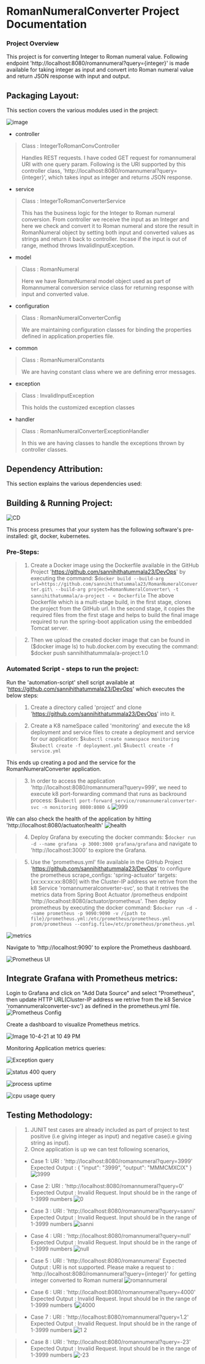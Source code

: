 # RomanNumeralConverter Project Documentation

### Project Overview

This project is for converting Integer to Roman numeral value. Following endpoint 'http://localhost:8080/romannumeral?query={integer}' is made available for taking integer as input and convert into Roman numeral value and return JSON response with input and output. 

## Packaging Layout:

This section covers the various modules used in the project:

![image](https://user-images.githubusercontent.com/65324839/136126343-9e34d8de-1405-4516-8070-e4f938108f4a.png)

* controller
> Class : IntegerToRomanConvController
>  
> Handles REST requests. I have coded GET request for romannumeral URI with one query param. Following is the URI supported by this controller class, 'http://localhost:8080/romannumeral?query={integer}', which takes input as integer and returns JSON response.
* service
> Class : IntegerToRomanConverterService
> 
>This has the business logic for the Integer to Roman numeral conversion. From controller we receive the input as an Integer and here we check and convert it to Roman numeral and store the result in RomanNumeral object by setting both input and converted values as strings and return it back to controller. Incase if the input is out of range, method throws InvalidInputException.
* model
> Class : RomanNumeral
> 
>Here we have RomanNumeral model object used as part of Romannumeral conversion service class for returning response with input and converted value.
* configuration
> Class : RomanNumeralConverterConfig
> 
> We are maintaining configuration classes for binding the properties defined in application.properties file.
* common
> Class : RomanNumeralConstants
> 
> We are having constant class where we are defining error messages. 
* exception
> Class : InvalidInputException
> 
> This holds the customized exception classes
* handler
> Class : RomanNumeralConverterExceptionHandler
>  
> In this we are having classes to handle the exceptions thrown by controller classes.

## Dependency Attribution:

This section explains the various dependencies used:


## Building & Running Project:
![CD](https://user-images.githubusercontent.com/65324839/136108524-7a83e5c3-7130-4636-851a-17f65f910cf3.JPG)

This process presumes that your system has the following software's pre-installed: git, docker, kubernetes.

### Pre-Steps:
>1. Create a Docker image using the Dockerfile available in the GitHub Project 'https://github.com/sannihithatummala23/DevOps' by executing the command:
$`docker build --build-arg url=https://github.com/sannihithatummala23/RomanNumeralConverter.git\
  --build-arg project=RomanNumeralConverter\
  -t sannihithatummala/a-project - < Dockerfile`
The above Dockerfile which is a multi-stage build, in the first stage, clones the project from the GitHub url. In the second stage, it copies the required files from the first stage and helps to build the final image required to run the spring-boot application using the embedded Tomcat server.

>2. Then we upload the created docker image that can be found in ($docker image ls) to hub.docker.com by executing the command:
$docker push sannihithatummala/a-project:1.0

### Automated Script - steps to run the project:
Run the 'automation-script' shell script available at 'https://github.com/sannihithatummala23/DevOps' which executes the below steps:

>1. Create a directory called 'project' and clone 'https://github.com/sannihithatummala23/DevOps' into it.

>2. Create a K8 nameSpace called 'monitoring' and execute the k8 deployment and service files to create a deployment and service for our application:
$`kubectl create namespace monitoring`
$`kubectl create -f deployment.yml`
$`kubectl create -f service.yml`

This ends up creating a pod and the service for the RomanNumeralConverter application.

>3. In order to access the application 'http://localhost:8080/romannumeral?query=999', we need to execute k8 port-forwarding command that runs as backround process:
$`kubectl port-forward service/romannumeralconverter-svc -n monitoring 8080:8080 &`
![999](https://user-images.githubusercontent.com/65324839/136109998-7e4df3fa-43af-4685-b3ef-fa92998d998c.JPG)

We can also check the health of the application by hitting 'http://localhost:8080/actuator/health'
![health](https://user-images.githubusercontent.com/65324839/136110196-142fe24c-f86a-4d11-9bf9-4514dfcb5ca7.JPG)

>4. Deploy Grafana by executing the docker commands:
$`docker run -d --name grafana -p 3000:3000 grafana/grafana`
 and navigate to 'http://localhost:3000' to explore the Grafana.

>5. Use the 'prometheus.yml' file available in the GitHub Project 'https://github.com/sannihithatummala23/DevOps' to configure the prometheus scrape_configs: 'spring-actuator' targets:[xx:xx:xx:xx:8080] with the Cluster-IP address we retrive from the k8 Service 'romannumeralconverter-svc', so that it retrives the metrics data from Spring Boot Actuator /prometheus endpoint 'http://localhost:8080/actuator/prometheus'. Then deploy prometheus by executing the docker command:
$`docker run -d --name prometheus -p 9090:9090 -v /{path to file}/prometheus.yml:/etc/prometheus/prometheus.yml prom/prometheus --config.file=/etc/prometheus/prometheus.yml`

![metrics](https://user-images.githubusercontent.com/65324839/136110222-9bf65975-b69f-4e4b-b575-f48bddfe45ee.JPG)

Navigate to 'http://localhost:9090' to explore the Prometheus dashboard.

![Prometheus UI](https://user-images.githubusercontent.com/65324839/136108956-60f75b19-77e1-4d06-bb28-6e092b1477f6.JPG)

## Integrate Grafana with Prometheus metrics:

Login to Grafana and click on "Add Data Source" and select "Prometheus", then update HTTP URL(Cluster-IP address we retrive from the k8 Service 'romannumeralconverter-svc') as defined in the prometheus.yml file.
![Prometheus Config](https://user-images.githubusercontent.com/65324839/136107905-93bf6d84-3902-4cd3-a298-3d869e4cff66.JPG)



Create a dashboard to visualize Prometheus metrics.

![Image 10-4-21 at 10 49 PM](https://user-images.githubusercontent.com/65324839/136107968-028f4042-139e-4df8-8391-c30c2a626172.JPG)

Monitoring Application metrics queries:


![Exception query](https://user-images.githubusercontent.com/65324839/136108309-77b9798e-1feb-4b3e-98d7-391f9cdfc3a0.JPG)


![status 400 query](https://user-images.githubusercontent.com/65324839/136108283-9ebc000c-b928-47d0-b8ca-f4568913a018.JPG)


![process uptime](https://user-images.githubusercontent.com/65324839/136108231-e65aae5e-d363-41bb-8ba9-fd08a9713069.JPG)


![cpu usage query](https://user-images.githubusercontent.com/65324839/136108195-ba97f53d-3470-4102-b3d4-d79a7e8aa80f.JPG)


## Testing Methodology:
 >1. JUNIT test cases are already included as part of project to test positive (i.e giving integer as input) and negative case(i.e giving string as input).
 >2. Once application is up we can test following scenarios,
 >   * Case 1:
     URI : 'http://localhost:8080/romannumeral?query=3999'
     Expected Output : 
     {
     "input": "3999",
     "output": "MMMCMXCIX"
     }
     ![3999](https://user-images.githubusercontent.com/65324839/136107067-1404f8bb-6646-4cb4-8c98-fc9e61e1058f.JPG)


 >   * Case 2: URI : 'http://localhost:8080/romannumeral?query=0'
       Expected Output : Invalid Request. Input should be in the range of 1-3999 numbers
       ![0](https://user-images.githubusercontent.com/65324839/136107018-75805066-bcb6-46ac-898e-a2b780d133bd.JPG)


 >   * Case 3 : URI : 'http://localhost:8080/romannumeral?query=sanni'
       Expected Output : Invalid Request. Input should be in the range of 1-3999 numbers
       ![sanni](https://user-images.githubusercontent.com/65324839/136106941-649e8c99-71c3-41d4-80c7-5283a01fe41c.JPG)


 >   * Case 4 : URI : 'http://localhost:8080/romannumeral?query=null'
       Expected Output : Invalid Request. Input should be in the range of 1-3999 numbers
       ![null](https://user-images.githubusercontent.com/65324839/136106702-1d10feed-2a32-41a8-ae3d-51ef35fc4c71.JPG)


 >   * Case 5 : URI : 'http://localhost:8080/romannumeral'
       Expected Output : URI is not supported. Please make a request to : 'http://localhost:8080/romannumeral?query={integer}' for getting integer converted to Roman numeral
       ![romannumeral](https://user-images.githubusercontent.com/65324839/136106673-7be45cc4-e710-4bc1-9177-4bebd2971e07.JPG)


 >   * Case 6 : URI : 'http://localhost:8080/romannumeral?query=4000'
       Expected Output : Invalid Request. Input should be in the range of 1-3999 numbers
       !![4000](https://user-images.githubusercontent.com/65324839/136106518-5a838c79-e7d8-4a44-9c10-225ba482facf.JPG)


 >   * Case 7 : URI : 'http://localhost:8080/romannumeral?query=1.2'
       Expected Output : Invalid Request. Input should be in the range of 1-3999 numbers
       ![1 2](https://user-images.githubusercontent.com/65324839/136106185-c0aae7a2-2bd3-4c88-8900-617ee41aeefb.JPG)


 >   * Case 8 : URI : 'http://localhost:8080/romannumeral?query=-23'
       Expected Output : Invalid Request. Input should be in the range of 1-3999 numbers
       ![-23](https://user-images.githubusercontent.com/65324839/136108472-6a1918c9-181c-4a17-b0c4-c2d222e8b767.JPG)

     
